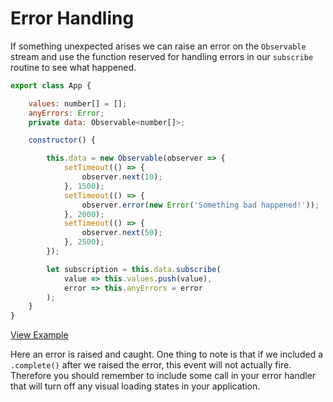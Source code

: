 # Error Handling

If something unexpected arises we can raise an error on the `Observable` stream and use the function reserved for handling errors in our `subscribe` routine to see what happened.

```js
export class App {

	values: number[] = [];
	anyErrors: Error;
	private data: Observable<number[]>;

	constructor() {

		this.data = new Observable(observer => {
		  	setTimeout(() => {
				observer.next(10);
			}, 1500);
			setTimeout(() => {
				observer.error(new Error('Something bad happened!'));
			}, 2000);
			setTimeout(() => {
				observer.next(50);
			}, 2500);
		});

		let subscription = this.data.subscribe(
			value => this.values.push(value),
			error => this.anyErrors = error
		);
	}
}
```
[View Example](http://plnkr.co/edit/Kye130?p=preview)

Here an error is raised and caught. One thing to note is that if we included a `.complete()`
after we raised the error, this event will not actually fire.
Therefore you should remember to include some call in your error handler
that will turn off any visual loading states in your application.
